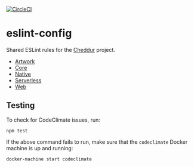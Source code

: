 [![CircleCI](https://circleci.com/gh/cheddur/eslint-config-cheddur.svg?style=shield&circle-token=9d318f8c2c4fb6ef91c29815fb3742bf34e71e3a)](https://circleci.com/gh/cheddur/eslint-config-cheddur)

# eslint-config

Shared ESLint rules for the [Cheddur](https://www.cheddur.com) project.

* [Artwork](https://github.com/cheddur/artwork)
* [Core](https://github.com/cheddur/core)
* [Native](https://github.com/cheddur/native)
* [Serverless](https://github.com/cheddur/serverless)
* [Web](https://github.com/cheddur/web)

## Testing

To check for CodeClimate issues, run:

```
npm test
```

If the above command fails to run, make sure that the
`codeclimate` Docker machine is up and running:

```
docker-machine start codeclimate
```

